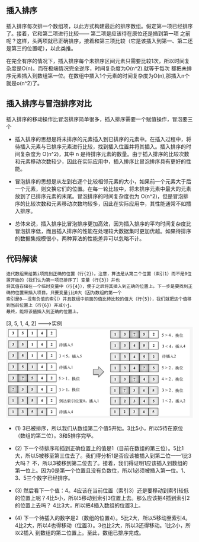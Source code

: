 ## 插入排序
插入排序每次排一个数组项，以此方式构建最后的排序数组。假定第一项已经排序了。接着，它和第二项进行比较—— 第二项是应该待在原位还是插到第一项
之前呢？这样，头两项就已正确排序，接着和第三项比较（它是该插入到第一、第二还是第三的位置呢），以此类推。

在完全有序的情况下，插入排序每个未排序区间元素只需要比较1次，所以时间复杂度是O(n)。而在极端情况完全逆序，时间复杂度为O(n^2).就等于每次
都把未排序元素插入到数组第一位。在数组中插入1个元素的时间复杂度为O(n),那插入n个就是o(n^2)了。

## 插入排序与冒泡排序对比
插入排序的移动操作比冒泡排序简单很多，插入排序需要一个赋值操作，冒泡要三个

* 插入排序的思想是将未排序的元素插入到已排序的元素中。在插入过程中，将待插入元素与已排序元素进行比较，找到插入位置并将其插入。插入排序的时间复杂度为 O(n^2)，其中 n 是待排序元素的数量。由于插入排序的比较次数和元素移动次数较少，因此在实际应用中，插入排序比冒泡排序具有更好的性能。

* 冒泡排序的思想是从左到右逐个比较相邻元素的大小，如果前一个元素大于后一个元素，则交换它们的位置。在每一轮比较中，将未排序元素中最大的元素放到了已排序元素的末尾。冒泡排序的时间复杂度也为 O(n^2)，但是冒泡排序的比较次数和元素移动次数均较多，因此在实际应用中，其性能通常不如插入排序。

* 总体来说，插入排序比冒泡排序更加高效，因为插入排序的平均时间复杂度比冒泡排序低，而且插入排序的性能在处理较大数据集时更加优越。如果待排序的数据集规模很小，两种算法的性能差异可以忽略不计。

## 代码解读
```
迭代数组来给第i项找到正确的位置（行{2}）。注意，算法是从第二个位置（索引1）而不是0位置开始的（我们认为第一项已排序了）变量（行{3}）并也
将其值存储在一个临时变量中（行{4}），便于之后将其插入到正确的位置上。下一步是要找到正确的位置来插入项目。只要变量j比0大（因为数组的第一个
索引是0——没有负值的索引）并且数组中前面的值比待比较的值大（行{5}），我们就把这个值移到当前位置上（行{6}）并减小j。
最终，能将该值插入到正确的位置上。
```

[3, 5, 1, 4, 2] --->实例
![](../../assets/img-排序/图2-插入排序.png)

* (1) 3已被排序，所以我们从数组第二个值5开始。3比5小，所以5待在原位（数组的第二位）。3和5排序完毕。

* (2) 下一个待排序和插到正确位置上的值是1（目前在数组的第三位）。5比1大，所以5被移至第三位去了。我们得分析1是否应该被插入到第二位——1比3大吗？
 不，所以3被移到第二位去了。接着，我们得证明1应该插入到数组的第一位上。因为0是第一个位置且没有负数位，所以1必须被插入第一位。1、3、5三个数字已经排序。

* (3) 然后看下一个值：4。4应该在当前位置（索引3）还是要移动到索引较低的位置上呢？4比5小，所以5移动到索引3位置上去。那么应该把4插到索引2的位置上去吗？
4比3大，所以把4插入数组的位置3上。

* (4) 下一个待插入的数字是2（数组的位置4）。5比2大，所以5移动至索引4。4比2大，所以4也得移动（位置3）。3也比2大，所以3还得移动。1比2小，所以2插入
到数组的第二位置上。至此，数组已排序完成。